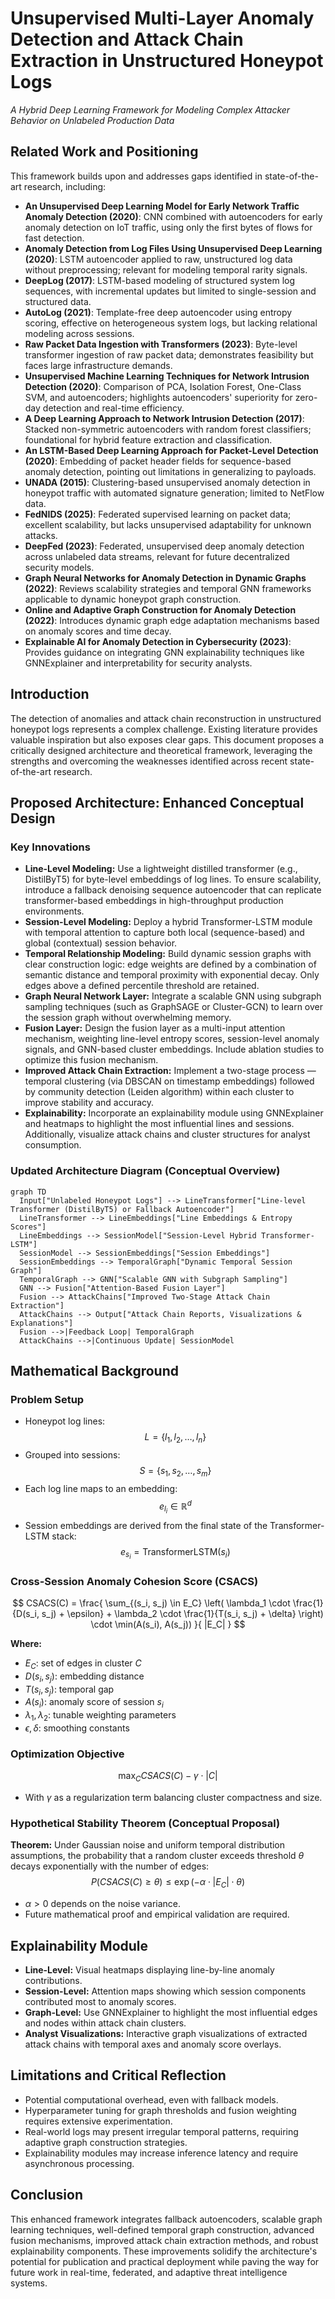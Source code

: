 # Unsupervised Multi-Layer Anomaly Detection and Attack Chain Extraction in Unstructured Honeypot Logs  
*A Hybrid Deep Learning Framework for Modeling Complex Attacker Behavior on Unlabeled Production Data*  

## Related Work and Positioning  
This framework builds upon and addresses gaps identified in state-of-the-art research, including:  
- **An Unsupervised Deep Learning Model for Early Network Traffic Anomaly Detection (2020)**: CNN combined with autoencoders for early anomaly detection on IoT traffic, using only the first bytes of flows for fast detection.  
- **Anomaly Detection from Log Files Using Unsupervised Deep Learning (2020)**: LSTM autoencoder applied to raw, unstructured log data without preprocessing; relevant for modeling temporal rarity signals.  
- **DeepLog (2017)**: LSTM-based modeling of structured system log sequences, with incremental updates but limited to single-session and structured data.  
- **AutoLog (2021)**: Template-free deep autoencoder using entropy scoring, effective on heterogeneous system logs, but lacking relational modeling across sessions.  
- **Raw Packet Data Ingestion with Transformers (2023)**: Byte-level transformer ingestion of raw packet data; demonstrates feasibility but faces large infrastructure demands.  
- **Unsupervised Machine Learning Techniques for Network Intrusion Detection (2020)**: Comparison of PCA, Isolation Forest, One-Class SVM, and autoencoders; highlights autoencoders' superiority for zero-day detection and real-time efficiency.  
- **A Deep Learning Approach to Network Intrusion Detection (2017)**: Stacked non-symmetric autoencoders with random forest classifiers; foundational for hybrid feature extraction and classification.  
- **An LSTM-Based Deep Learning Approach for Packet-Level Detection (2020)**: Embedding of packet header fields for sequence-based anomaly detection, pointing out limitations in generalizing to payloads.  
- **UNADA (2015)**: Clustering-based unsupervised anomaly detection in honeypot traffic with automated signature generation; limited to NetFlow data.  
- **FedNIDS (2025)**: Federated supervised learning on packet data; excellent scalability, but lacks unsupervised adaptability for unknown attacks.  
- **DeepFed (2023)**: Federated, unsupervised deep anomaly detection across unlabeled data streams, relevant for future decentralized security models.  
- **Graph Neural Networks for Anomaly Detection in Dynamic Graphs (2022)**: Reviews scalability strategies and temporal GNN frameworks applicable to dynamic honeypot graph construction.  
- **Online and Adaptive Graph Construction for Anomaly Detection (2022)**: Introduces dynamic graph edge adaptation mechanisms based on anomaly scores and time decay.  
- **Explainable AI for Anomaly Detection in Cybersecurity (2023)**: Provides guidance on integrating GNN explainability techniques like GNNExplainer and interpretability for security analysts.  

## Introduction  
The detection of anomalies and attack chain reconstruction in unstructured honeypot logs represents a complex challenge. Existing literature provides valuable inspiration but also exposes clear gaps. This document proposes a critically designed architecture and theoretical framework, leveraging the strengths and overcoming the weaknesses identified across recent state-of-the-art research.  

## Proposed Architecture: Enhanced Conceptual Design  

### Key Innovations  
- **Line-Level Modeling:** Use a lightweight distilled transformer (e.g., DistilByT5) for byte-level embeddings of log lines. To ensure scalability, introduce a fallback denoising sequence autoencoder that can replicate transformer-based embeddings in high-throughput production environments.  
- **Session-Level Modeling:** Deploy a hybrid Transformer-LSTM module with temporal attention to capture both local (sequence-based) and global (contextual) session behavior.  
- **Temporal Relationship Modeling:** Build dynamic session graphs with clear construction logic: edge weights are defined by a combination of semantic distance and temporal proximity with exponential decay. Only edges above a defined percentile threshold are retained.  
- **Graph Neural Network Layer:** Integrate a scalable GNN using subgraph sampling techniques (such as GraphSAGE or Cluster-GCN) to learn over the session graph without overwhelming memory.  
- **Fusion Layer:** Design the fusion layer as a multi-input attention mechanism, weighting line-level entropy scores, session-level anomaly signals, and GNN-based cluster embeddings. Include ablation studies to optimize this fusion mechanism.  
- **Improved Attack Chain Extraction:** Implement a two-stage process — temporal clustering (via DBSCAN on timestamp embeddings) followed by community detection (Leiden algorithm) within each cluster to improve stability and accuracy.  
- **Explainability:** Incorporate an explainability module using GNNExplainer and heatmaps to highlight the most influential lines and sessions. Additionally, visualize attack chains and cluster structures for analyst consumption.  

### Updated Architecture Diagram (Conceptual Overview)  
```mermaid  
graph TD  
  Input["Unlabeled Honeypot Logs"] --> LineTransformer["Line-level Transformer (DistilByT5) or Fallback Autoencoder"]  
  LineTransformer --> LineEmbeddings["Line Embeddings & Entropy Scores"]  
  LineEmbeddings --> SessionModel["Session-Level Hybrid Transformer-LSTM"]  
  SessionModel --> SessionEmbeddings["Session Embeddings"]  
  SessionEmbeddings --> TemporalGraph["Dynamic Temporal Session Graph"]  
  TemporalGraph --> GNN["Scalable GNN with Subgraph Sampling"]  
  GNN --> Fusion["Attention-Based Fusion Layer"]  
  Fusion --> AttackChains["Improved Two-Stage Attack Chain Extraction"]  
  AttackChains --> Output["Attack Chain Reports, Visualizations & Explanations"]  
  Fusion -->|Feedback Loop| TemporalGraph  
  AttackChains -->|Continuous Update| SessionModel  
```  

## Mathematical Background  

### Problem Setup  
- Honeypot log lines:  
$$ L = \{l_1, l_2, \dots, l_n\} $$  
- Grouped into sessions:  
$$ S = \{s_1, s_2, \dots, s_m\} $$  
- Each log line maps to an embedding:  
$$ e_{l_i} \in \mathbb{R}^d $$  
- Session embeddings are derived from the final state of the Transformer-LSTM stack:  
$$ e_{s_i} = \text{TransformerLSTM}(s_i) $$  

### Cross-Session Anomaly Cohesion Score (CSACS)  
$$  
CSACS(C) = \frac{ \sum_{(s_i, s_j) \in E_C} \left( \lambda_1 \cdot \frac{1}{D(s_i, s_j) + \epsilon} + \lambda_2 \cdot \frac{1}{T(s_i, s_j) + \delta} \right) \cdot \min(A(s_i), A(s_j)) }{ |E_C| }  
$$  

**Where:**  
- $E_C$: set of edges in cluster $C$  
- $D(s_i, s_j)$: embedding distance  
- $T(s_i, s_j)$: temporal gap  
- $A(s_i)$: anomaly score of session $s_i$  
- $\lambda_1, \lambda_2$: tunable weighting parameters  
- $\epsilon, \delta$: smoothing constants  

### Optimization Objective  
$$  
\max_{C} CSACS(C) - \gamma \cdot |C|  
$$  
- With $\gamma$ as a regularization term balancing cluster compactness and size.  

### Hypothetical Stability Theorem (Conceptual Proposal)  
**Theorem:** Under Gaussian noise and uniform temporal distribution assumptions, the probability that a random cluster exceeds threshold $\theta$ decays exponentially with the number of edges:  
$$  
P(CSACS(C) \geq \theta) \leq \exp\left(-\alpha \cdot |E_C| \cdot \theta\right)  
$$  
- $\alpha > 0$ depends on the noise variance.  
- Future mathematical proof and empirical validation are required.  

## Explainability Module  
- **Line-Level:** Visual heatmaps displaying line-by-line anomaly contributions.  
- **Session-Level:** Attention maps showing which session components contributed most to anomaly scores.  
- **Graph-Level:** Use GNNExplainer to highlight the most influential edges and nodes within attack chain clusters.  
- **Analyst Visualizations:** Interactive graph visualizations of extracted attack chains with temporal axes and anomaly score overlays.  

## Limitations and Critical Reflection  
- Potential computational overhead, even with fallback models.  
- Hyperparameter tuning for graph thresholds and fusion weighting requires extensive experimentation.  
- Real-world logs may present irregular temporal patterns, requiring adaptive graph construction strategies.  
- Explainability modules may increase inference latency and require asynchronous processing.  

## Conclusion  
This enhanced framework integrates fallback autoencoders, scalable graph learning techniques, well-defined temporal graph construction, advanced fusion mechanisms, improved attack chain extraction methods, and robust explainability components. These improvements solidify the architecture's potential for publication and practical deployment while paving the way for future work in real-time, federated, and adaptive threat intelligence systems.

